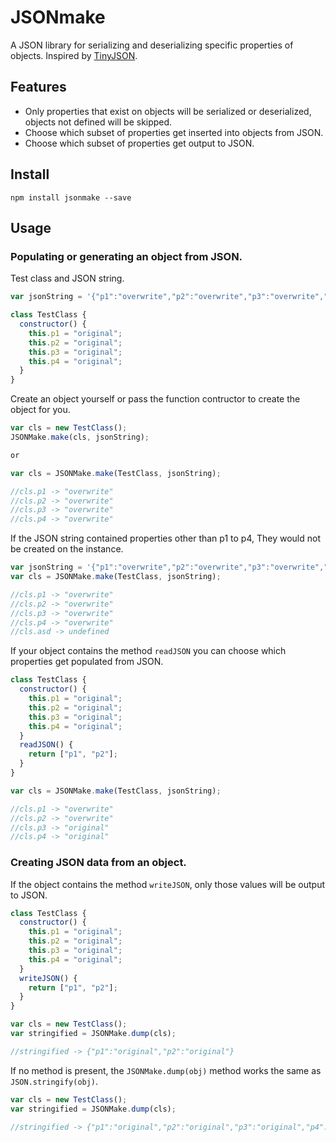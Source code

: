 # JSONmake
A JSON library for serializing and deserializing specific properties of objects. Inspired by [TinyJSON](https://github.com/pbhogan/TinyJSON).

## Features
- Only properties that exist on objects will be serialized or deserialized, objects not defined will be skipped.
- Choose which subset of properties get inserted into objects from JSON.
- Choose which subset of properties get output to JSON.

## Install
```
npm install jsonmake --save
```

## Usage
### Populating or generating an object from JSON.
Test class and JSON string.
```javascript
var jsonString = '{"p1":"overwrite","p2":"overwrite","p3":"overwrite","p4":"overwrite"}';

class TestClass {
  constructor() {
    this.p1 = "original";
    this.p2 = "original";
    this.p3 = "original";
    this.p4 = "original";
  }
}
```
Create an object yourself or pass the function contructor to create the object for you.
```javascript
var cls = new TestClass();
JSONMake.make(cls, jsonString);

or

var cls = JSONMake.make(TestClass, jsonString);

//cls.p1 -> "overwrite"
//cls.p2 -> "overwrite"
//cls.p3 -> "overwrite"
//cls.p4 -> "overwrite"
```
If the JSON string contained properties other than p1 to p4, They would not be created on the instance.
```javascript
var jsonString = '{"p1":"overwrite","p2":"overwrite","p3":"overwrite","p4":"overwrite","asd":"overwrite"}';
var cls = JSONMake.make(TestClass, jsonString);

//cls.p1 -> "overwrite"
//cls.p2 -> "overwrite"
//cls.p3 -> "overwrite"
//cls.p4 -> "overwrite"
//cls.asd -> undefined
```
If your object contains the method `readJSON` you can choose which properties get populated from JSON.
```javascript
class TestClass {
  constructor() {
    this.p1 = "original";
    this.p2 = "original";
    this.p3 = "original";
    this.p4 = "original";
  }
  readJSON() {
    return ["p1", "p2"];
  }
}

var cls = JSONMake.make(TestClass, jsonString);

//cls.p1 -> "overwrite"
//cls.p2 -> "overwrite"
//cls.p3 -> "original"
//cls.p4 -> "original"

```
### Creating JSON data from an object.
If the object contains the method `writeJSON`, only those values will be output to JSON.
```javascript
class TestClass {
  constructor() {
    this.p1 = "original";
    this.p2 = "original";
    this.p3 = "original";
    this.p4 = "original";
  }
  writeJSON() {
    return ["p1", "p2"];
  }
}

var cls = new TestClass();
var stringified = JSONMake.dump(cls);

//stringified -> {"p1":"original","p2":"original"}
```
If no method is present, the `JSONMake.dump(obj)` method works the same as `JSON.stringify(obj)`.
```javascript
var cls = new TestClass();
var stringified = JSONMake.dump(cls);

//stringified -> {"p1":"original","p2":"original","p3":"original","p4":"original"}
```